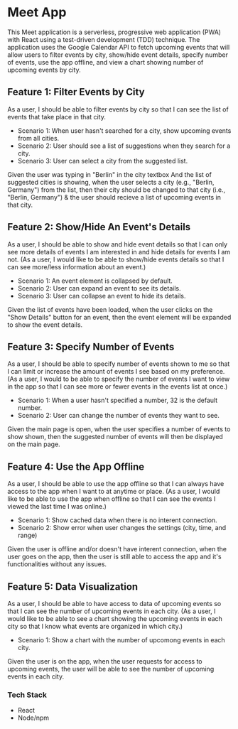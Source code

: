# Meet App
This Meet application is a serverless, progressive web application (PWA) with React using a test-driven development (TDD) technique. The application uses the Google Calendar API to fetch upcoming events that will allow users to filter events by city, show/hide event details, specify number of events, use the app offline, and view a chart showing number of upcoming events by city. 


## Feature 1: Filter Events by City
As a user, I should be able to filter events by city so that I can see the list of events that take place in that city. 

- Scenario 1: When user hasn't searched for a city, show upcoming events from all cities.
- Scenario 2: User should see a list of suggestions when they search for a city.
- Scenario 3: User can select a city from the suggested list.

Given the user was typing in "Berlin" in the city textbox And the list of suggested cities is showing, when the user selects a city (e.g., "Berlin, Germany") from the list, then their city should be changed to that city (i.e., "Berlin, Germany") & the user should recieve a list of upcoming events in that city. 


## Feature 2: Show/Hide An Event's Details
As a user, I should be able to show and hide event details so that I can only see more details of events I am interested in and hide details for events I am not.
(As a user, I would like to be able to show/hide events details so that I can see more/less information about an event.)

- Scenario 1: An event element is collapsed by default.
- Scenario 2: User can expand an event to see its details.
- Scenario 3: User can collapse an event to hide its details.

Given the list of events have been loaded, when the user clicks on the "Show Details" button for an event, then the event element will be expanded to show the event details. 


## Feature 3: Specify Number of Events
As a user, I should be able to specify number of events shown to me so that I can limit or increase the amount of events I see based on my preference. 
(As a user, I would to be able to specify the number of events I want to view in the app so that I can see more or fewer events in the events list at once.)

- Scenario 1: When a user hasn't specified a number, 32 is the default number.
- Scenario 2: User can change the number of events they want to see.

Given the main page is open, when the user specifies a number of events to show shown, then the suggested number of events will then be displayed on the main page. 


## Feature 4: Use the App Offline
As a user, I should be able to use the app offline so that I can always have access to the app when I want to at anytime or place.
(As a user, I would like to be able to use the app when offline so that I can see the events I viewed the last time I was online.) 
- Scenario 1: Show cached data when there is no interent connection.
- Scenario 2: Show error when user changes the settings (city, time, and range)

Given the user is offline and/or doesn't have interent connection, when the user goes on the app, then the user is still able to access the app and it's functionalities without any issues. 


## Feature 5: Data Visualization
As a user, I should be able to have access to data of upcoming events so that I can see the number of upcoming events in each city.
(As a user, I would like to be able to see a chart showing the upcoming events in each city so that I know what events are organized in which city.)

- Scenario 1: Show a chart with the number of upcomong events in each city.

Given the user is on the app, when the user requests for access to upcoming events, the user will be able to see the number of upcoming events in each city. 

### Tech Stack
- React
- Node/npm
